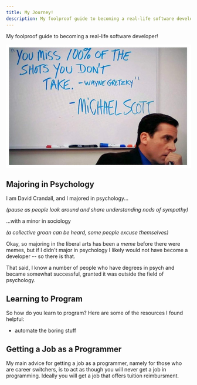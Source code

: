 ```yaml
---
title: My Journey!
description: My foolproof guide to becoming a real-life software developer!
---
```


My foolproof guide to becoming a real-life software developer!

![Michael Scott from the office](./office.jpg)

## Majoring in Psychology

I am David Crandall, and I majored in psychology...

*(pause as people look around and share understanding nods of sympathy)*

...with a minor in sociology

*(a collective groan can be heard, some people excuse themselves)*

Okay, so majoring in the liberal arts has been a *meme* before there were memes, but if I didn't major in psychology I likely would not have become a developer -- so there is that.
 
That said, I know a number of people who have degrees in psych and became somewhat successful, granted it was outside the field of psychology.

## Learning to Program

So how do you learn to program? Here are some of the resources I found helpful:

- automate the boring stuff

## Getting a Job as a Programmer

My main advice for getting a job as a programmer, namely for those who are career switchers, is to act as though you will never get a job in programming. Ideally you will get a job that offers tuition reimbursment.


